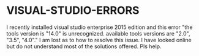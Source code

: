 # VISUAL-STUDIO-ERRORS
I recently installed visual studio enterprise 2015 edition and this error "the tools version is "14.0" is unrecognized. available tools versions are "2.0", "3.5", "4.0"." I am lost as to how to resolve this issue. I have looked online but do not understand most of the solutions offered. Pls help.
